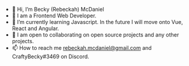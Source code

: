 - 👋 Hi, I’m Becky (Rebeckah) McDaniel
- 👀 I am a Frontend Web Developer.
- 🌱 I’m currently learning Javascript. In the future I will move onto Vue, React and Angular.
- 💞️ I am open to collaborating on open source projects and any other projects.
- 📫 How to reach me rebeckah.mcdaniel@gmail.com and CraftyBecky#3469 on Discord.

<!---
CraftyBecky/CraftyBecky is a ✨ special ✨ repository because its `README.md` (this file) appears on your GitHub profile.
You can click the Preview link to take a look at your changes.
--->
